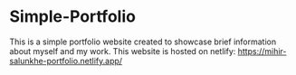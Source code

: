 # Simple-Portfolio
This is a simple portfolio website created to showcase brief information about myself and my work.
This website is hosted on netlify: https://mihir-salunkhe-portfolio.netlify.app/
